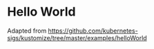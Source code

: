 # Hello World

Adapted from <https://github.com/kubernetes-sigs/kustomize/tree/master/examples/helloWorld>

